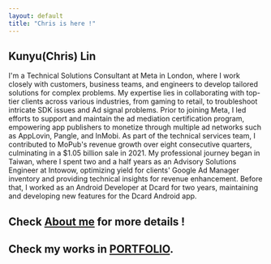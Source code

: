 ```yaml
---
layout: default
title: "Chris is here !"
---
```


## Kunyu(Chris) Lin
I'm a Technical Solutions Consultant at Meta in London, where I work closely with customers, business teams, and engineers to develop tailored solutions for complex problems. My expertise lies in collaborating with top-tier clients across various industries, from gaming to retail, to troubleshoot intricate SDK issues and Ad signal problems.
Prior to joining Meta, I led efforts to support and maintain the ad mediation certification program, empowering app publishers to monetize through multiple ad networks such as AppLovin, Pangle, and InMobi. As part of the technical services team, I contributed to MoPub's revenue growth over eight consecutive quarters, culminating in a $1.05 billion sale in 2021.
My professional journey began in Taiwan, where I spent two and a half years as an Advisory Solutions Engineer at Intowow, optimizing yield for clients' Google Ad Manager inventory and providing technical insights for revenue enhancement. Before that, I worked as an Android Developer at Dcard for two years, maintaining and developing new features for the Dcard Android app.


## Check [About me](https://p158276.github.io/about/) for more details !

## Check my works in [PORTFOLIO](https://p158276.github.io/portfolio/).
